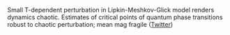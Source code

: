 
Small T-dependent perturbation in Lipkin-Meshkov-Glick model renders dynamics chaotic. Estimates of critical points of quantum phase transitions robust to chaotic perturbation; mean mag fragile ([Twitter](https://twitter.com/JoshuahHeath/status/1367908509464018945))
